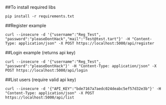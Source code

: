 ##To install required libs
```
pip install -r requirements.txt
```
##Register example
```
curl --insecure -d '{"username":"Reg_Test", "password":"pleaseDontHack","mail":"Test@test.tart"}' -H "Content-Type: application/json" -X POST https://localhost:5000/api/register
```
##Login example (returns api key)
```
curl --insecure -d '{"username":"Reg_Test", "password":"pleaseDontHack"}' -H "Content-Type: application/json" -X POST https://localhost:5000/api/login
```

##List users (require valid api key)
```
curl --insecure -d '{"API_KEY":"bde7167a7aedc024deabc5ef57d32e3b"}' -H "Content-Type: application/json" -X POST https://localhost:5000/api/list
```